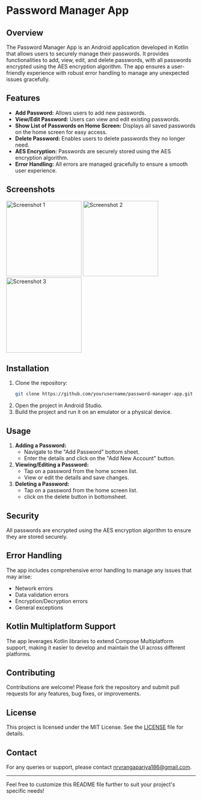 # Password Manager App

## Overview
The Password Manager App is an Android application developed in Kotlin that allows users to securely manage their passwords. It provides functionalities to add, view, edit, and delete passwords, with all passwords encrypted using the AES encryption algorithm. The app ensures a user-friendly experience with robust error handling to manage any unexpected issues gracefully.

## Features
- **Add Password:** Allows users to add new passwords.
- **View/Edit Password:** Users can view and edit existing passwords.
- **Show List of Passwords on Home Screen:** Displays all saved passwords on the home screen for easy access.
- **Delete Password:** Enables users to delete passwords they no longer need.
- **AES Encryption:** Passwords are securely stored using the AES encryption algorithm.
- **Error Handling:** All errors are managed gracefully to ensure a smooth user experience.

## Screenshots
<img src="https://github.com/Nirav186/Password-Manager/assets/59496724/bcbe8ca9-045b-40b8-8d22-38c334cc877a" alt="Screenshot 1" width="200"/>
<img src="https://github.com/Nirav186/Password-Manager/assets/59496724/61c2996b-70f4-46d6-86e7-015cb0dfde55" alt="Screenshot 2" width="200"/>
<img src="https://github.com/Nirav186/Password-Manager/assets/59496724/98cfc778-5196-4fbb-9c6e-41ff49f1727c" alt="Screenshot 3" width="200"/>

## Installation
1. Clone the repository:
    ```bash
    git clone https://github.com/yourusername/password-manager-app.git
    ```
2. Open the project in Android Studio.
3. Build the project and run it on an emulator or a physical device.

## Usage
1. **Adding a Password:**
    - Navigate to the "Add Password" bottom sheet.
    - Enter the details and click on the "Add New Account" button.
2. **Viewing/Editing a Password:**
    - Tap on a password from the home screen list.
    - View or edit the details and save changes.
3. **Deleting a Password:**
    - Tap on a password from the home screen list.
    - click on the delete button in bottomsheet.

## Security
All passwords are encrypted using the AES encryption algorithm to ensure they are stored securely.

## Error Handling
The app includes comprehensive error handling to manage any issues that may arise:
- Network errors
- Data validation errors
- Encryption/Decryption errors
- General exceptions

## Kotlin Multiplatform Support
The app leverages Kotlin libraries to extend Compose Multiplatform support, making it easier to develop and maintain the UI across different platforms.

## Contributing
Contributions are welcome! Please fork the repository and submit pull requests for any features, bug fixes, or improvements.

## License
This project is licensed under the MIT License. See the [LICENSE](LICENSE) file for details.

## Contact
For any queries or support, please contact [nrvrangapariya186@gmail.com](mailto:nrvrangapariya186@gmail.com).

---

Feel free to customize this README file further to suit your project's specific needs!
